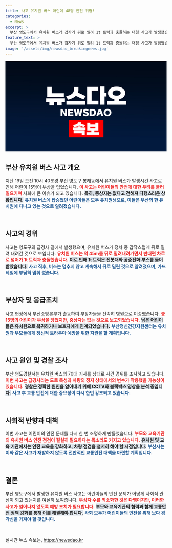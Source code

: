 ```yaml
---
title: 사고 유치원 버스 어린이 48명 안전 위협!
categories:
  - News
excerpt: >
  부산 영도구에서 유치원 버스가 갑자기 뒤로 밀려 1t 트럭과 충돌하는 대형 사고가 발생했습니다. 어린이 15명이 부상했지만 중상자는 없는 상황, 경찰은 사고 경위를 조사 중입니다. 클릭하여 자세한 소식을 확인하세요!
feature_text: >
  부산 영도구에서 유치원 버스가 갑자기 뒤로 밀려 1t 트럭과 충돌하는 대형 사고가 발생했습니다. 어린이 15명이 부상했지만 중상자는 없는 상황, 경찰은 사고 경위를 조사 중입니다. 클릭하여 자세한 소식을 확인하세요!
image: '/assets/img/newsdao_breakingnews.jpg'
---
```


<p><img src="/assets/img/newsdao_breakingnews.jpg" alt="firstkoreanews 속보" /></p>

<h2 data-ke-size="size26">부산 유치원 버스 사고 개요</h2>

<p data-ke-size="size16">지난 19일 오전 10시 40분경 부산 영도구 봉래동에서 유치원 버스가 발생시킨 사고로 인해 어린이 15명이 부상을 입었습니다. <b><span style="color: #ee2323;">이 사고는 어린이들의 안전에 대한 우려를 불러일으키며</span></b> 사회에 큰 이슈가 되고 있습니다. <b><span style="background-color: #21538527;">특히, 중상자는 없다고 전해져 다행스러운 상황입니다.</span></b> <b><span style="color: #1a5490;">유치원 버스에 탑승했던 어린이들은 모두 유치원생으로, 이들은 부산의 한 유치원에 다니고 있는 것으로 알려졌습니다.</span></b></p>

<p data-ke-size="size16">&nbsp;</p>

<h2 data-ke-size="size26">사고의 경위</h2>

<p data-ke-size="size16">사고는 영도구의 급경사 길에서 발생했으며, 유치원 버스가 정차 중 갑작스럽게 뒤로 밀려 내려간 것으로 보입니다. <b><span style="color: #ee2323;">유치원 버스는 약 45m를 뒤로 밀려내려가면서 반대편 차로로 넘어가 1t 트럭과 충돌했습니다.</span></b> <b><span style="background-color: #21538527;">이로 인해 1t 트럭은 전봇대와 공중전화 부스를 들이받았습니다.</span></b> <b><span style="color: #1a5490;">사고 직후, 버스는 멈추지 않고 계속해서 뒤로 밀린 것으로 알려졌으며, 가드레일에 부딪혀 멈춰 섰습니다.</span></b></p>

<p data-ke-size="size16">&nbsp;</p>

<h2 data-ke-size="size26">부상자 및 응급조치</h2>

<p data-ke-size="size16">사고 현장에서 부산소방본부가 출동하여 부상자들을 신속히 병원으로 이송했습니다. <b><span style="color: #ee2323;">총 15명의 어린이가 부상을 당했지만, 중상자는 없는 것으로 보고되었습니다.</span></b> <b><span style="background-color: #21538527;">남은 어린이들은 유치원으로 복귀하거나 보호자에게 인계되었습니다.</span></b> <b><span style="color: #1a5490;">부산정신건강지원센터는 유치원과 부모들에게 정신적 트라우마 예방을 위한 지원을 할 계획입니다.</span></b></p>

<p data-ke-size="size16">&nbsp;</p>

<h2 data-ke-size="size26">사고 원인 및 경찰 조사</h2>

<p data-ke-size="size16">부산 영도경찰서는 유치원 버스의 70대 기사를 상대로 사건 경위를 조사하고 있습니다. <b><span style="color: #ee2323;">이번 사고는 급경사라는 도로 특성과 차량의 정지 상태에서의 변수가 작용했을 가능성이 있습니다.</span></b> <b><span style="background-color: #21538527;">경찰은 정확한 원인을 알아내기 위해 CCTV와 블랙박스 영상을 분석 중입니다.</span></b> <b><span style="color: #1a5490;">사고 후 교통 안전에 대한 중요성이 다시 한번 강조되고 있습니다.</span></b></p>

<p data-ke-size="size16">&nbsp;</p>

<h2 data-ke-size="size26">사회적 반향과 대책</h2>

<p data-ke-size="size16">이번 사고는 어린이의 안전 문제를 다시 한 번 조명하게 만들었습니다. <b><span style="color: #ee2323;">부모와 교육기관의 유치원 버스 안전 점검이 절실히 필요하다는 목소리도 커지고 있습니다.</span></b> <b><span style="background-color: #21538527;">유치원 및 교육 기관에서는 안전 교육을 강화하고, 차량 점검을 철저히 해야 할 시점입니다.</span></b> <b><span style="color: #1a5490;">부산시는 이와 같은 사고가 재발하지 않도록 전반적인 교통안전 대책을 마련할 계획입니다.</span></b></p>

<p data-ke-size="size16">&nbsp;</p>

<h2 data-ke-size="size26">결론</h2>

<p data-ke-size="size16">부산 영도구에서 발생한 유치원 버스 사고는 어린이들의 안전 문제가 어떻게 사회적 관심이 되고 있는지를 여실히 보여줍니다. <b><span style="color: #ee2323;">부상자 수를 최소화한 것은 다행이지만, 이러한 사고가 일어나지 않도록 예방 조치가 필요합니다.</span></b> <b><span style="background-color: #21538527;">부모와 교육기관의 협력과 함께 교통안전 정책 강화를 통해 이를 해결해야 합니다.</span></b> <b><span style="color: #1a5490;">사회 모두가 어린이들의 안전을 위해 보다 경각심을 가져야 할 것입니다.</span></b></p>

<p data-ke-size="size16">&nbsp;</p>
실시간 뉴스 속보는, <a href="https://newsdao.kr" rel="dofollow">https://newsdao.kr</a>


